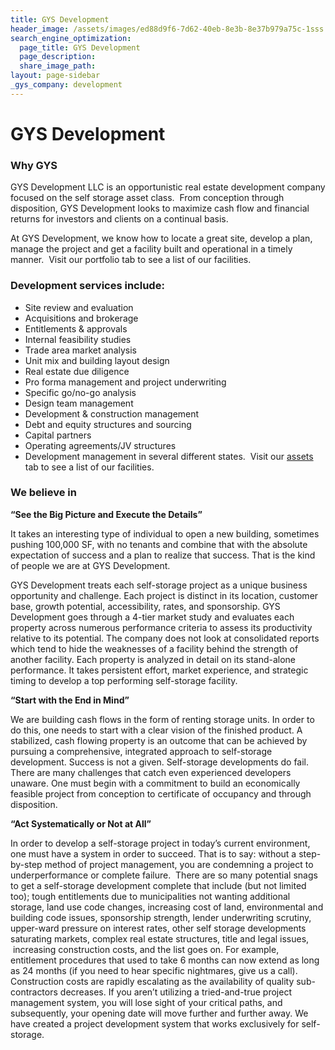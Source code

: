 ```yaml
---
title: GYS Development
header_image: /assets/images/ed88d9f6-7d62-40eb-8e3b-8e37b979a75c-1sss.JPG
search_engine_optimization:
  page_title: GYS Development
  page_description:
  share_image_path:
layout: page-sidebar
_gys_company: development
---
```


# GYS Development

### Why GYS

GYS Development LLC is an opportunistic real estate development company focused on the self storage asset class. &nbsp;From conception through disposition, GYS Development looks to maximize cash flow and financial returns for investors and clients on a continual basis. &nbsp;

At GYS Development, we know how to locate a great site, develop a plan, manage the project and get a facility built and operational in a timely manner.&nbsp; Visit our portfolio tab to see a list of our facilities.

### Development services include:

* Site review and evaluation
* Acquisitions and brokerage
* Entitlements & approvals
* Internal feasibility studies
* Trade area market analysis
* Unit mix and building layout design
* Real estate due diligence
* Pro forma management and project underwriting
* Specific go/no-go analysis
* Design team management
* Development & construction management
* Debt and equity structures and sourcing
* Capital partners
* Operating agreements/JV structures
* Development management in several different states. &nbsp;Visit our [assets](/development/assets/) tab to see a list of our facilities.

### We believe in

**“See the Big Picture and Execute the Details”**&nbsp;

It takes an interesting type of individual to open a new building, sometimes pushing 100,000 SF, with no tenants and combine that with the absolute expectation of success and a plan to realize that success. That is the kind of people we are at GYS Development. &nbsp;

GYS Development treats each self-storage project as a unique business opportunity and challenge. Each project is distinct in its location, customer base, growth potential, accessibility, rates, and sponsorship. GYS Development goes through a 4-tier market study and evaluates each property across numerous performance criteria to assess its productivity relative to its potential. The company does not look at consolidated reports which tend to hide the weaknesses of a facility behind the strength of another facility. Each property is analyzed in detail on its stand-alone performance. It takes persistent effort, market experience, and strategic timing to develop a top performing self-storage facility.

**“Start with the End in Mind”**

We are building cash flows in the form of renting storage units. In order to do this, one needs to start with a clear vision of the finished product. A stabilized, cash flowing property is an outcome that can be achieved by pursuing a comprehensive, integrated approach to self-storage development. Success is not a given. Self-storage developments do fail. There are many challenges that catch even experienced developers unaware. One must begin with a commitment to build an economically feasible project from conception to certificate of occupancy and through disposition.

**“Act Systematically or Not at All”**

In order to develop a self-storage project in today’s current environment, one must have a system in order to succeed. That is to say: without a step-by-step method of project management, you are condemning a project to underperformance or complete failure. &nbsp;There are so many potential snags to get a self-storage development complete that include (but not limited too); tough entitlements due to municipalities not wanting additional storage, land use code changes, increasing cost of land, environmental and building code issues, sponsorship strength, lender underwriting scrutiny, upper-ward pressure on interest rates, other self storage developments saturating markets, complex real estate structures, title and legal issues, &nbsp;increasing construction costs, and the list goes on. For example, entitlement procedures that used to take 6 months can now extend as long as 24 months (if you need to hear specific nightmares, give us a call). Construction costs are rapidly escalating as the availability of quality sub-contractors decreases. If you aren’t utilizing a tried-and-true project management system, you will lose sight of your critical paths, and subsequently, your opening date will move further and further away. We have created a project development system that works exclusively for self-storage.
